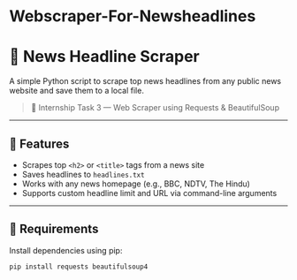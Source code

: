 # Webscraper-For-Newsheadlines
# 📰 News Headline Scraper

A simple Python script to scrape top news headlines from any public news website and save them to a local file.

> 🔧 Internship Task 3 — Web Scraper using Requests & BeautifulSoup

---

## 📌 Features

- Scrapes top `<h2>` or `<title>` tags from a news site
- Saves headlines to `headlines.txt`
- Works with any news homepage (e.g., BBC, NDTV, The Hindu)
- Supports custom headline limit and URL via command-line arguments

---

## 🚀 Requirements

Install dependencies using pip:

```bash
pip install requests beautifulsoup4

